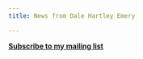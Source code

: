 ```yaml
---
title: News from Dale Hartley Emery

---
```


**[Subscribe to my mailing list](http://eepurl.com/ONyOj)**
